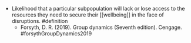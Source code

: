 - Likelihood that a particular subpopulation will lack or lose access to the resources they need to secure their [[wellbeing]] in the face of disruptions. #definition
	- Forsyth, D. R. (2019). Group dynamics (Seventh edition). Cengage. #forsythGroupDynamics2019
